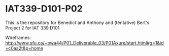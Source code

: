 # IAT339-D101-P02
This is the repository for Benedict and Anthony and (tentative) Bert's Project 2 for IAT 339 D101

Wireframes: http://www.sfu.ca/~bwa44/P01_Deliverable_03/P01Axure/start.html#g=1&id=c0aa2t&p=home


